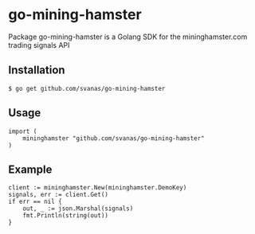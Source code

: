 # go-mining-hamster

Package go-mining-hamster is a Golang SDK for the mininghamster.com trading signals API

## Installation

```
$ go get github.com/svanas/go-mining-hamster
```

## Usage

```
import (
	mininghamster "github.com/svanas/go-mining-hamster"
)
```

## Example

```
client := mininghamster.New(mininghamster.DemoKey)
signals, err := client.Get()
if err == nil {
	out, _ := json.Marshal(signals)
	fmt.Println(string(out))
}
```
